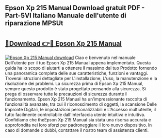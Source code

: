 ## Epson Xp 215 Manual Download gratuit PDF - Part-5VI Italiano Manuale dell'utente di riparazione MPSUt

# <h2><a href="http://dfck2da.blite.top/?on=Epson+Xp+215+Manual">🔗Download 👉🔴 Epson Xp 215 Manual</a></h2>

[![Epson Xp 215 Manual download](https://i.imgur.com/lujVjoI.png)](http://dfck2da.blite.top/?on=Epson+Xp+215+Manual)
Ciao e benvenuto nel manuale Dell'utente per il tuo Epson Xp 215 Manual appena implementato. Questa guida ha lo scopo di aiutarti a ottenere il massimo dal tuo Prodotto fornendo una panoramica completa delle sue caratteristiche, funzioni e vantaggi. Troverai istruzioni dettagliate per L'installazione, L'uso, la manutenzione e la risoluzione dei problemi. La sicurezza prima di Epson Xp 215 Manual, sempre questo prodotto è stato progettato pensando alla sicurezza. Si prega di osservare tutte le precauzioni di sicurezza durante il funzionamento. Epson Xp 215 Manual ha un'impressionante raccolta di funzionalità avanzate, tra cui il riconoscimento di oggetti, la scansione Delle Impronte Digitali, le impostazioni personalizzabili e L'Accesso multiutente, il tutto facilmente controllabile dall'interfaccia utente intuitiva e intuitiva. Confidiamo che theEpson Xp 215 Manual sia stata una risorsa accurata e approfondita nei loro sforzi per padroneggiare il loro nuovo dispositivo. In caso di domande o dubbi, contattare il nostro team di assistenza clienti.
